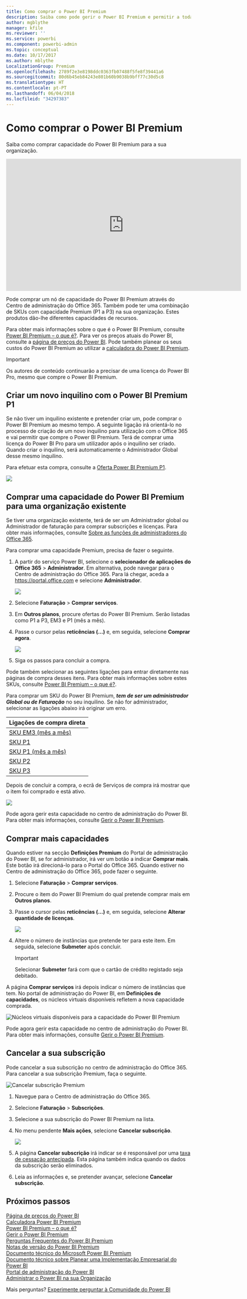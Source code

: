 ```yaml
---
title: Como comprar o Power BI Premium
description: Saiba como pode gerir o Power BI Premium e permitir a toda a sua organização o acesso a conteúdos.
author: mgblythe
manager: kfile
ms.reviewer: ''
ms.service: powerbi
ms.component: powerbi-admin
ms.topic: conceptual
ms.date: 10/17/2017
ms.author: mblythe
LocalizationGroup: Premium
ms.openlocfilehash: 2789f2e3e8198ddc0363fb07488f5fe8f39441a6
ms.sourcegitcommit: 80d6b45eb84243e801b60b9038b9bff77c30d5c8
ms.translationtype: HT
ms.contentlocale: pt-PT
ms.lasthandoff: 06/04/2018
ms.locfileid: "34297383"
---
```

# <a name="how-to-purchase-power-bi-premium"></a>Como comprar o Power BI Premium
Saiba como comprar capacidade do Power BI Premium para a sua organização.

<iframe width="640" height="360" src="https://www.youtube.com/embed/NkvYs5Qp4iA?rel=0&amp;showinfo=0" frameborder="0" allowfullscreen></iframe>

Pode comprar um nó de capacidade do Power BI Premium através do Centro de administração do Office 365. Também pode ter uma combinação de SKUs com capacidade Premium (P1 a P3) na sua organização. Estes produtos dão-lhe diferentes capacidades de recursos.

Para obter mais informações sobre o que é o Power BI Premium, consulte [Power BI Premium – o que é?](service-premium.md). Para ver os preços atuais do Power BI, consulte a [página de preços do Power BI](https://powerbi.microsoft.com/pricing/). Pode também planear os seus custos do Power BI Premium ao utilizar a [calculadora do Power BI Premium](https://powerbi.microsoft.com/calculator/).

> [!IMPORTANT]
> Os autores de conteúdo continuarão a precisar de uma licença do Power BI Pro, mesmo que compre o Power BI Premium.
> 
> 

## <a name="create-a-new-tenant-with-power-bi-premium-p1"></a>Criar um novo inquilino com o Power BI Premium P1
Se não tiver um inquilino existente e pretender criar um, pode comprar o Power BI Premium ao mesmo tempo. A seguinte ligação irá orientá-lo no processo de criação de um novo inquilino para utilização com o Office 365 e vai permitir que compre o Power BI Premium. Terá de comprar uma licença do Power BI Pro para um utilizador após o inquilino ser criado. Quando criar o inquilino, será automaticamente o Administrador Global desse mesmo inquilino.

Para efetuar esta compra, consulte a [Oferta Power BI Premium P1](https://signup.microsoft.com/Signup?OfferId=b3ec5615-cc11-48de-967d-8d79f7cb0af1).

![](media/service-admin-premium-purchase/premium-purchase-with-tenant.png)

## <a name="purchase-a-power-bi-premium-capacity-for-an-existing-organization"></a>Comprar uma capacidade do Power BI Premium para uma organização existente
Se tiver uma organização existente, terá de ser um Administrador global ou Administrador de faturação para comprar subscrições e licenças. Para obter mais informações, consulte [Sobre as funções de administradores do Office 365](https://support.office.com/article/About-Office-365-admin-roles-da585eea-f576-4f55-a1e0-87090b6aaa9d).

Para comprar uma capacidade Premium, precisa de fazer o seguinte.

1. A partir do serviço Power BI, selecione o **selecionador de aplicações do Office 365** > **Administrador**. Em alternativa, pode navegar para o Centro de administração do Office 365. Para lá chegar, aceda a https://portal.office.com e selecione **Administrador**.
   
    ![](media/service-admin-premium-purchase/o365-app-picker.png)
2. Selecione **Faturação** > **Comprar serviços**.
3. Em **Outros planos**, procure ofertas do Power BI Premium. Serão listadas como P1 a P3, EM3 e P1 (mês a mês).
4. Passe o cursor pelas **reticências (...)** e, em seguida, selecione **Comprar agora**.
   
    ![](media/service-admin-premium-purchase/premium-purchase.png)
5. Siga os passos para concluir a compra.

Pode também selecionar as seguintes ligações para entrar diretamente nas páginas de compra desses itens. Para obter mais informações sobre estes SKUs, consulte [Power BI Premium – o que é?](service-premium.md#premiumskus).

Para comprar um SKU do Power BI Premium, ***tem de ser um administrador Global ou de Faturação*** no seu inquilino. Se não for administrador, selecionar as ligações abaixo irá originar um erro.

| Ligações de compra direta |
| --- |
| [SKU EM3 (mês a mês)](https://portal.office.com/commerce/completeorder.aspx?OfferId=4004702D-749C-4F74-BF47-3048F1833780&adminportal=1) |
| [SKU P1](https://portal.office.com/commerce/completeorder.aspx?OfferId=b3ec5615-cc11-48de-967d-8d79f7cb0af1&adminportal=1) |
| [SKU P1 (mês a mês)](https://portal.office.com/commerce/completeorder.aspx?OfferId=E4C8EDD3-74A1-4D42-A738-C647972FBE81&adminportal=1) |
| [SKU P2](https://portal.office.com/commerce/completeorder.aspx?OfferId=062F2AA7-B4BC-4B0E-980F-2072102D8605&adminportal=1) |
| [SKU P3](https://portal.office.com/commerce/completeorder.aspx?OfferId=40c7d673-375c-42a1-84ca-f993a524fed0&adminportal=1) |

Depois de concluir a compra, o ecrã de Serviços de compra irá mostrar que o item foi comprado e está ativo.

![](media/service-admin-premium-purchase/premium-purchased.png)

Pode agora gerir esta capacidade no centro de administração do Power BI. Para obter mais informações, consulte [Gerir o Power BI Premium](service-admin-premium-manage.md).

## <a name="purchase-more-capacities"></a>Comprar mais capacidades
Quando estiver na secção **Definições Premium** do Portal de administração do Power BI, se for administrador, irá ver um botão a indicar **Comprar mais**. Este botão irá direcioná-lo para o Portal do Office 365. Quando estiver no Centro de administração do Office 365, pode fazer o seguinte.

1. Selecione **Faturação** > **Comprar serviços**.
2. Procure o item do Power BI Premium do qual pretende comprar mais em **Outros planos**.
3. Passe o cursor pelas **reticências (...)** e, em seguida, selecione **Alterar quantidade de licenças**.
   
    ![](media/service-admin-premium-purchase/premium-purchase-more.png)
4. Altere o número de instâncias que pretende ter para este item. Em seguida, selecione **Submeter** após concluir.
   
   > [!IMPORTANT]
   > Selecionar **Submeter** fará com que o cartão de crédito registado seja debitado.
   > 
   > 

A página **Comprar serviços** irá depois indicar o número de instâncias que tem. No portal de administração do Power BI, em **Definições de capacidades**, os núcleos virtuais disponíveis refletem a nova capacidade comprada.

![Núcleos virtuais disponíveis para a capacidade do Power BI Premium](media/service-admin-premium-purchase/premium-capacities.png)

Pode agora gerir esta capacidade no centro de administração do Power BI. Para obter mais informações, consulte [Gerir o Power BI Premium](service-admin-premium-manage.md).

## <a name="cancel-your-subscription"></a>Cancelar a sua subscrição
Pode cancelar a sua subscrição no centro de administração do Office 365. Para cancelar a sua subscrição Premium, faça o seguinte.

![](media/service-admin-premium-purchase/premium-cancel-subscription.png "Cancelar subscrição Premium")

1. Navegue para o Centro de administração do Office 365.
2. Selecione **Faturação** > **Subscrições**.
3. Selecione a sua subscrição do Power BI Premium na lista.
4. No menu pendente **Mais ações**, selecione **Cancelar subscrição**.
   
    ![](media/service-admin-premium-purchase/o365-more-actions.png)
5. A página **Cancelar subscrição** irá indicar se é responsável por uma [taxa de cessação antecipada](https://support.office.com/article/early-termination-fees-6487d4de-401a-466f-8bc3-c0beb5cc40d3). Esta página também indica quando os dados da subscrição serão eliminados.
6. Leia as informações e, se pretender avançar, selecione **Cancelar subscrição**.

## <a name="next-steps"></a>Próximos passos
[Página de preços do Power BI](https://powerbi.microsoft.com/pricing/)  
[Calculadora Power BI Premium](https://powerbi.microsoft.com/calculator/)  
[Power BI Premium – o que é?](service-premium.md)  
[Gerir o Power BI Premium](service-admin-premium-manage.md)  
[Perguntas Frequentes do Power BI Premium](service-premium-faq.md)  
[Notas de versão do Power BI Premium](service-premium-release-notes.md)  
[Documento técnico do Microsoft Power BI Premium](https://aka.ms/pbipremiumwhitepaper)  
[Documento técnico sobre Planear uma Implementação Empresarial do Power BI](https://aka.ms/pbienterprisedeploy)  
[Portal de administração do Power BI](service-admin-portal.md)  
[Administrar o Power BI na sua Organização](service-admin-administering-power-bi-in-your-organization.md)  

Mais perguntas? [Experimente perguntar à Comunidade do Power BI](http://community.powerbi.com/)

